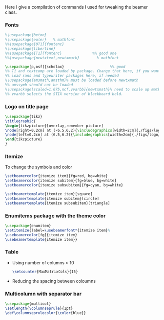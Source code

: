 Here I give a compilation of commands I used for tweaking the beamer class.

### Fonts
```tex
%\usepackage{beton}
%\usepackage{euler}   % mathfont
%%\usepackage[OT1]{fontenc}
%\usepackage{libertine}
%%\usepackage[T1]{fontenc}				%% good one
%%\usepackage{newtxtext,newtxmath}        % mathfont

\usepackage[p,osf]{scholax}						%% good
%% T1 and textcomp are loaded by package. Change that here, if you want
%% load sans and typewriter packages here, if needed
%\usepackage{amsmath,amsthm}% must be loaded before newtxmath
%% amssymb should not be loaded
%\usepackage[scaled=1.075,ncf,vvarbb]{newtxmath}% need to scale up math package
%% vvarbb selects the STIX version of blackboard bold.
```

### Logo on title page 
```tex
\usepackage{tikz}
\titlegraphic{
\begin{tikzpicture}[overlay,remember picture]
\node[right=0.2cm] at (-6.5,6.2){\includegraphics[width=2cm]{./figs/logo/logo_ngri.png} }; %% current page.30
\node[left=0.2cm] at (6.5,6.2){\includegraphics[width=2cm]{./figs/logo/logo_csir.png}};
\end{tikzpicture}
}
```



### Itemize
To change the symbols and color 
```tex
\setbeamercolor{itemize item}{fg=red, bg=white}
\setbeamercolor{itemize subitem}{fg=blue, bg=white}
\setbeamercolor{itemize subsubitem}{fg=cyan, bg=white}

\setbeamertemplate{itemize item}[square]
\setbeamertemplate{itemize subitem}[circle]
\setbeamertemplate{itemize subsubitem}[triangle]
```


### Enumitems package with the theme color
```tex
\usepackage{enumitem}
\setitemize{label=\usebeamerfont*{itemize item}%
\usebeamercolor[fg]{itemize item}
\usebeamertemplate{itemize item}}
```

### Table
* Using number of columns > 10
  ```tex
  \setcounter{MaxMatrixCols}{15}
  ```
* Reducing the spacing between coloumns

### Multicolumn with separator bar
```tex
\usepackage{multicol}
\setlength{\columnseprule}{1pt}
\def\columnseprulecolor{\color{blue}}
```
